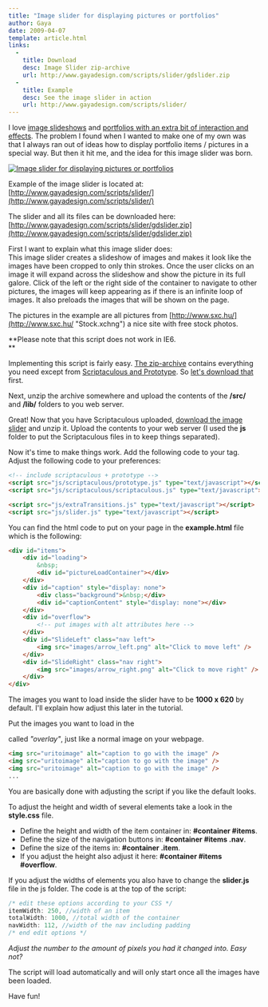 ```yaml
---
title: "Image slider for displaying pictures or portfolios"
author: Gaya
date: 2009-04-07
template: article.html
links:
  -
    title: Download
    desc: Image Slider zip-archive
    url: http://www.gayadesign.com/scripts/slider/gdslider.zip
  -
    title: Example
    desc: See the image slider in action
    url: http://www.gayadesign.com/scripts/slider/
---
```

I love [image slideshows](http://www.noupe.com/javascript/30-javascriptajax-techniques-for-sliders-scrollers-and-scrollbars.html) and [portfolios with an extra bit of interaction and effects](http://www.siebdesign.nl/ "Sieb Design"). The problem I found when I wanted to make one of my own was that I always ran out of ideas how to display portfolio items / pictures in a special way. But then it hit me, and the idea for this image slider was born.

[![Image slider for displaying pictures or portfolios](/articles/image-slider-for-displaying-pictures-or-portfolios/imageslider.jpg "Image slider for displaying pictures or portfolios")](/articles/image-slider-for-displaying-pictures-or-portfolios/)

<span class="more"></span>

Example of the image slider is located at: [http://www.gayadesign.com/scripts/slider/](http://www.gayadesign.com/scripts/slider/)

The slider and all its files can be downloaded here: [http://www.gayadesign.com/scripts/slider/gdslider.zip](http://www.gayadesign.com/scripts/slider/gdslider.zip)

First I want to explain what this image slider does:  
 This image slider creates a slideshow of images and makes it look like the images have been cropped to only thin strokes. Once the user clicks on an image it will expand across the slideshow and show the picture in its full galore. Click of the left or the right side of the container to navigate to other pictures, the images will keep appearing as if there is an infinite loop of images. It also preloads the images that will be shown on the page.

The pictures in the example are all pictures from [http://www.sxc.hu/](http://www.sxc.hu/ "Stock.xchng") a nice site with free stock photos.

**Please note that this script does not work in IE6.  
**

Implementing this script is fairly easy. [The zip-archive](http://www.gayadesign.com/scripts/slider/gdslider.zip) contains everything you need except from [Scriptaculous and Prototype](http://script.aculo.us/ "Scriptaculous"). So [let's download that](http://script.aculo.us/downloads "Download scriptaculous") first.

Next, unzip the archive somewhere and upload the contents of the **/src/** and **/lib/** folders to you web server.

Great! Now that you have Scriptaculous uploaded, [download the image slider](http://www.gayadesign.com/scripts/slider/gdslider.zip) and unzip it. Upload the contents to your web server (I used the **js** folder to put the Scriptaculous files in to keep things separated).

Now it's time to make things work. Add the following code to your  tag. Adjust the following code to your preferences:


```html
<!-- include scriptaculous + prototype -->
<script src="js/scriptaculous/prototype.js" type="text/javascript"></script>
<script src="js/scriptaculous/scriptaculous.js" type="text/javascript"></script>

<script src="js/extraTransitions.js" type="text/javascript"></script>
<script src="js/slider.js" type="text/javascript"></script>
```


You can find the html code to put on your page in the **example.html** file which is the following:


```html
<div id="items">
    <div id="loading">
        &nbsp;
        <div id="pictureLoadContainer"></div>
    </div>
    <div id="caption" style="display: none">
        <div class="background">&nbsp;</div>
        <div id="captionContent" style="display: none"></div>
    </div>
    <div id="overflow">
        <!-- put images with alt attributes here -->
    </div>
    <div id="SlideLeft" class="nav left">
        <img src="images/arrow_left.png" alt="Click to move left" />
    </div>
    <div id="SlideRight" class="nav right">
        <img src="images/arrow_right.png" alt="Click to move right" />
    </div>
</div>
```


The images you want to load inside the slider have to be **1000 x 620** by default. I'll explain how adjust this later in the tutorial.

Put the images you want to load in the <div> called *"overlay"*, just like a normal image on your webpage.


```html
<img src="uritoimage" alt="caption to go with the image" />
<img src="uritoimage" alt="caption to go with the image" />
<img src="uritoimage" alt="caption to go with the image" />
...
```


You are basically done with adjusting the script if you like the default looks.

To adjust the height and width of several elements take a look in the **style.css** file.

- Define the height and width of the item container in: **\#container #items**.
- Define the size of the navigation buttons in: **\#container #items .nav**.
- Define the size of the items in: **\#container .item**.
- If you adjust the height also adjust it here: **\#container #items #overflow**.

If you adjust the widths of elements you also have to change the **slider.js** file in the js folder. The code is at the top of the script:


```javascript
/* edit these options according to your CSS */
itemWidth: 250, //width of an item
totalWidth: 1000, //total width of the container
navWidth: 112, //width of the nav including padding
/* end edit options */
```


*Adjust the number to the amount of pixels you had it changed into. Easy not?*

The script will load automatically and will only start once all the images have been loaded.

Have fun!
